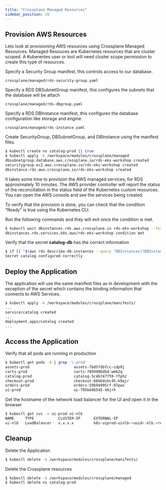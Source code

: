 ```yaml
---
title: "Crossplane Managed Resources"
sidebar_position: 20
---
```



## Provision AWS Resources

Lets look at provisioning AWS resources using Crossplane Managed Resources.
Managed Resouces are Kubernetes resources that are cluster scoped.
A Kuberentes user or tool will need cluster scope permission to create this type of resources.

Specify a Security Group manifest, this controls access to our database.
```file
crossplane/managed/rds-security-group.yaml
```
Specify a RDS DBSubnetGroup manifest, this configures the subnets that the database will be attach
```file
crossplane/managed/rds-dbgroup.yaml
```
Specify a RDS DBInstance manifest, this configures the database configuration like storage and engine.
```file
crossplane/managed/rds-instance.yaml
```

Create SecurityGroup, DBSubnetGroup, and DBInstance using the manifest files.
```bash
$ kubectl create ns catalog-prod || true
$ kubectl apply -k /workspace/modules/crossplane/managed
dbsubnetgroup.database.aws.crossplane.io/rds-eks-workshop created
securitygroup.ec2.aws.crossplane.io/rds-eks-workshop created
dbinstance.rds.aws.crossplane.io/rds-eks-workshop created
```

It takes some time to provision the AWS managed services, for RDS approximately 10 minutes. The AWS provider controller will report the status of the reconciliation in the status field of the Kubernetes custom resources.  
You can open the AWS console and see the services being created.

To verify that the provision is done, you can check that the condition “Ready” is true using the Kubernetes CLI.

Run the following commands and they will exit once the condition is met.
```bash timeout=1080
$ kubectl wait dbinstances.rds.aws.crossplane.io rds-eks-workshop --for=condition=Ready --timeout=15m
dbinstances.rds.services.k8s.aws/rds-eks-workshop condition met
```

Verify that the secret **catalog-db** has the correct information
```bash
$ if [[ "$(aws rds describe-db-instances --query "DBInstances[?DBInstanceIdentifier == 'rds-eks-workshop'].Endpoint.Address" --output text)" ==  "$(kubectl get secret catalog-db -o go-template='{{.data.endpoint|base64decode}}' -n catalog-prod)" ]]; then echo "Secret catalog configured correctly"; else echo "Error Catalo misconfigured"; false; fi
Secret catalog configured correctly
```


## Deploy the Application

The application will use the same manifest files as in development with the exception of the secret which contains the binding information that connects to AWS Services.

```bash
$ kubectl apply -k /workspace/modules/crossplane/manifests/
...
service/catalog created
...
deployment.apps/catalog created
...
```

## Access the Application

Verify that all pods are running in production

```bash
$ kubectl get pods -A | grep '\-prod'
assets-prod                    assets-7bd57dbfcc-cdp9j                         1/1     Running   0              1m
carts-prod                     carts-789498bdbd-wmb2q                          1/1     Running   0              1m
catalog-prod                   catalog-5c4b747759-7fphz                        1/1     Running   0              1m
checkout-prod                  checkout-66b6dcbc45-k9qjr                       1/1     Running   0              1m
orders-prod                    orders-59b94995cf-97pwz                         1/1     Running   0              1m
ui-prod                        ui-795bd46545-49jrh                             1/1     Running   0              1m
```

Get the hostname of the network load balancer for the UI and open it in the browser

```bash
$ kubectl get svc -n ui-prod ui-nlb
NAME     TYPE           CLUSTER-IP      EXTERNAL-IP                                           PORT(S)        AGE
ui-nlb   LoadBalancer   x.x.x.x         k8s-uiprod-uinlb-<uuid>.elb.<region>.amazonaws.com    80:32028/TCP   111m
```


## Cleanup

Delete the Application
```bash
$ kubectl delete -k /workspace/modules/crossplane/manifests/
```
Delete the Crossplane resources
```bash
$ kubectl delete -k /workspace/modules/crossplane/managed
$ kubectl delete ns catalog-prod
```
